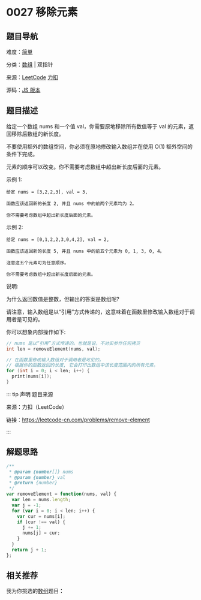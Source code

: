 # 0027 移除元素



## 题目导航

难度：[简单](/solution/easy/)

分类：[数组](/art/array.html) | 双指针

来源：[LeetCode](https://leetcode.com/problems/remove-element/)  [力扣](https://leetcode-cn.com/problems/remove-element/)

源码：[JS 版本](https://github.com/swpuLeo/leetcode/blob/master/src/easy/0027-remove-element.js)





## 题目描述

给定一个数组 nums 和一个值 val，你需要原地移除所有数值等于 val 的元素，返回移除后数组的新长度。

不要使用额外的数组空间，你必须在原地修改输入数组并在使用 O(1) 额外空间的条件下完成。

元素的顺序可以改变。你不需要考虑数组中超出新长度后面的元素。

示例 1:

```
给定 nums = [3,2,2,3], val = 3,

函数应该返回新的长度 2, 并且 nums 中的前两个元素均为 2。

你不需要考虑数组中超出新长度后面的元素。
```



示例 2:

```
给定 nums = [0,1,2,2,3,0,4,2], val = 2,

函数应该返回新的长度 5, 并且 nums 中的前五个元素为 0, 1, 3, 0, 4。

注意这五个元素可为任意顺序。

你不需要考虑数组中超出新长度后面的元素。
```


说明:

为什么返回数值是整数，但输出的答案是数组呢?

请注意，输入数组是以“引用”方式传递的，这意味着在函数里修改输入数组对于调用者是可见的。

你可以想象内部操作如下:

```c
// nums 是以“引用”方式传递的。也就是说，不对实参作任何拷贝
int len = removeElement(nums, val);

// 在函数里修改输入数组对于调用者是可见的。
// 根据你的函数返回的长度, 它会打印出数组中该长度范围内的所有元素。
for (int i = 0; i < len; i++) {
  print(nums[i]);
}
```





::: tip 声明 题目来源

来源：力扣（LeetCode）

链接：https://leetcode-cn.com/problems/remove-element

:::



## 解题思路



```js
/**
 * @param {number[]} nums
 * @param {number} val
 * @return {number}
 */
var removeElement = function(nums, val) {
  var len = nums.length;
  var j = -1;
  for (var i = 0; i < len; i++) {
    var cur = nums[i];
    if (cur !== val) {
      j += 1;
      nums[j] = cur;
    }
  }
  return j + 1;
};
```



## 相关推荐

我为你挑选的[数组](/art/array.html)题目：
